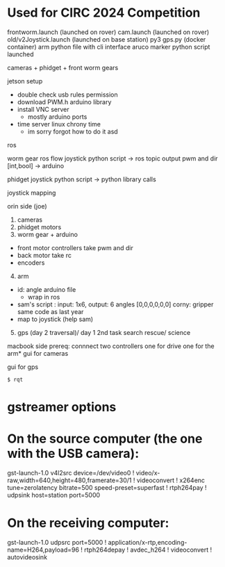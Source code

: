 # Used for CIRC 2024 Competition

frontworm.launch (launched on rover)
cam.launch (launched on rover)
old/v2Joystick.launch (launched on base station)
py3 gps.py (docker container)
arm python file with cli interface
aruco marker python script launched

cameras + phidget + front worm gears

jetson setup
- double check usb rules permission
- download PWM.h arduino library
- install VNC server 
    - mostly arduino ports
- time server linux chrony time
    - im sorry forgot how to do it
asd

ros 

worm gear ros flow
joystick python script -> ros topic output pwm and dir [int,bool] -> arduino

phidget
joystick python script -> python library calls




joystick mapping 




orin side (joe)
1. cameras 
2. phidget motors
3. worm gear + arduino
- front motor controllers take pwm and dir
- back motor take rc
- encoders

4. arm
- id: angle arduino file
    - wrap in ros
- sam's script : input: 1x6, output: 6 angles [0,0,0,0,0,0] corny: gripper same code as last year 
- map to joystick (help sam)
5. gps (day 2 traversal)/ day 1 2nd task search rescue/ science

macbook side
prereq: connnect two controllers 
one for drive
one for the arm*
gui for cameras

gui for gps 





```
$ rqt
```


# gstreamer options


# On the source computer (the one with the USB camera):
gst-launch-1.0 v4l2src device=/dev/video0 ! video/x-raw,width=640,height=480,framerate=30/1 ! videoconvert ! x264enc tune=zerolatency bitrate=500 speed-preset=superfast ! rtph264pay ! udpsink host=station port=5000
# On the receiving computer:
gst-launch-1.0 udpsrc port=5000 ! application/x-rtp,encoding-name=H264,payload=96 ! rtph264depay ! avdec_h264 ! videoconvert ! autovideosink

